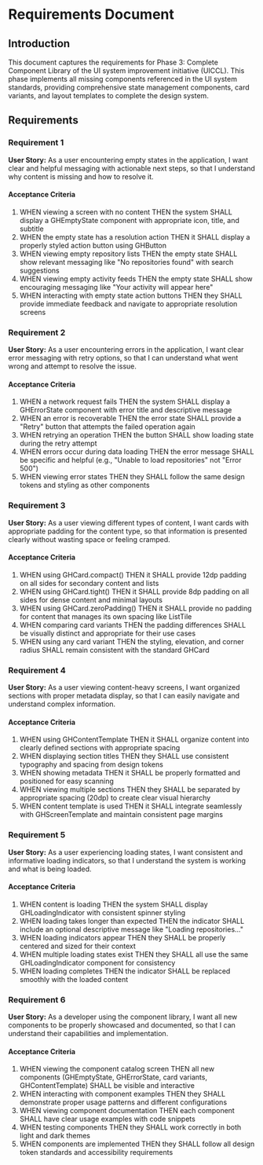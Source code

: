 # Requirements Document

## Introduction

This document captures the requirements for Phase 3: Complete Component Library of the UI system improvement initiative (UICCL). This phase implements all missing components referenced in the UI system standards, providing comprehensive state management components, card variants, and layout templates to complete the design system.

## Requirements

### Requirement 1

**User Story:** As a user encountering empty states in the application, I want clear and helpful messaging with actionable next steps, so that I understand why content is missing and how to resolve it.

#### Acceptance Criteria

1. WHEN viewing a screen with no content THEN the system SHALL display a GHEmptyState component with appropriate icon, title, and subtitle
2. WHEN the empty state has a resolution action THEN it SHALL display a properly styled action button using GHButton
3. WHEN viewing empty repository lists THEN the empty state SHALL show relevant messaging like "No repositories found" with search suggestions
4. WHEN viewing empty activity feeds THEN the empty state SHALL show encouraging messaging like "Your activity will appear here"
5. WHEN interacting with empty state action buttons THEN they SHALL provide immediate feedback and navigate to appropriate resolution screens

### Requirement 2

**User Story:** As a user encountering errors in the application, I want clear error messaging with retry options, so that I can understand what went wrong and attempt to resolve the issue.

#### Acceptance Criteria

1. WHEN a network request fails THEN the system SHALL display a GHErrorState component with error title and descriptive message
2. WHEN an error is recoverable THEN the error state SHALL provide a "Retry" button that attempts the failed operation again
3. WHEN retrying an operation THEN the button SHALL show loading state during the retry attempt
4. WHEN errors occur during data loading THEN the error message SHALL be specific and helpful (e.g., "Unable to load repositories" not "Error 500")
5. WHEN viewing error states THEN they SHALL follow the same design tokens and styling as other components

### Requirement 3

**User Story:** As a user viewing different types of content, I want cards with appropriate padding for the content type, so that information is presented clearly without wasting space or feeling cramped.

#### Acceptance Criteria

1. WHEN using GHCard.compact() THEN it SHALL provide 12dp padding on all sides for secondary content and lists
2. WHEN using GHCard.tight() THEN it SHALL provide 8dp padding on all sides for dense content and minimal layouts
3. WHEN using GHCard.zeroPadding() THEN it SHALL provide no padding for content that manages its own spacing like ListTile
4. WHEN comparing card variants THEN the padding differences SHALL be visually distinct and appropriate for their use cases
5. WHEN using any card variant THEN the styling, elevation, and corner radius SHALL remain consistent with the standard GHCard

### Requirement 4

**User Story:** As a user viewing content-heavy screens, I want organized sections with proper metadata display, so that I can easily navigate and understand complex information.

#### Acceptance Criteria

1. WHEN using GHContentTemplate THEN it SHALL organize content into clearly defined sections with appropriate spacing
2. WHEN displaying section titles THEN they SHALL use consistent typography and spacing from design tokens
3. WHEN showing metadata THEN it SHALL be properly formatted and positioned for easy scanning
4. WHEN viewing multiple sections THEN they SHALL be separated by appropriate spacing (20dp) to create clear visual hierarchy
5. WHEN content template is used THEN it SHALL integrate seamlessly with GHScreenTemplate and maintain consistent page margins

### Requirement 5

**User Story:** As a user experiencing loading states, I want consistent and informative loading indicators, so that I understand the system is working and what is being loaded.

#### Acceptance Criteria

1. WHEN content is loading THEN the system SHALL display GHLoadingIndicator with consistent spinner styling
2. WHEN loading takes longer than expected THEN the indicator SHALL include an optional descriptive message like "Loading repositories..."
3. WHEN loading indicators appear THEN they SHALL be properly centered and sized for their context
4. WHEN multiple loading states exist THEN they SHALL all use the same GHLoadingIndicator component for consistency
5. WHEN loading completes THEN the indicator SHALL be replaced smoothly with the loaded content

### Requirement 6

**User Story:** As a developer using the component library, I want all new components to be properly showcased and documented, so that I can understand their capabilities and implementation.

#### Acceptance Criteria

1. WHEN viewing the component catalog screen THEN all new components (GHEmptyState, GHErrorState, card variants, GHContentTemplate) SHALL be visible and interactive
2. WHEN interacting with component examples THEN they SHALL demonstrate proper usage patterns and different configurations
3. WHEN viewing component documentation THEN each component SHALL have clear usage examples with code snippets
4. WHEN testing components THEN they SHALL work correctly in both light and dark themes
5. WHEN components are implemented THEN they SHALL follow all design token standards and accessibility requirements